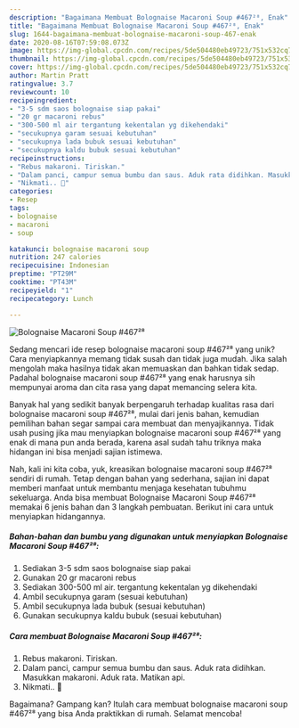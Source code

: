 ```yaml
---
description: "Bagaimana Membuat Bolognaise Macaroni Soup #467²⁸, Enak"
title: "Bagaimana Membuat Bolognaise Macaroni Soup #467²⁸, Enak"
slug: 1644-bagaimana-membuat-bolognaise-macaroni-soup-467-enak
date: 2020-08-16T07:59:08.073Z
image: https://img-global.cpcdn.com/recipes/5de504480eb49723/751x532cq70/bolognaise-macaroni-soup-467⁸-foto-resep-utama.jpg
thumbnail: https://img-global.cpcdn.com/recipes/5de504480eb49723/751x532cq70/bolognaise-macaroni-soup-467⁸-foto-resep-utama.jpg
cover: https://img-global.cpcdn.com/recipes/5de504480eb49723/751x532cq70/bolognaise-macaroni-soup-467⁸-foto-resep-utama.jpg
author: Martin Pratt
ratingvalue: 3.7
reviewcount: 10
recipeingredient:
- "3-5 sdm saos bolognaise siap pakai"
- "20 gr macaroni rebus"
- "300-500 ml air tergantung kekentalan yg dikehendaki"
- "secukupnya garam sesuai kebutuhan"
- "secukupnya lada bubuk sesuai kebutuhan"
- "secukupnya kaldu bubuk sesuai kebutuhan"
recipeinstructions:
- "Rebus makaroni. Tiriskan."
- "Dalam panci, campur semua bumbu dan saus. Aduk rata didihkan. Masukkan makaroni. Aduk rata. Matikan api."
- "Nikmati.. 🌷"
categories:
- Resep
tags:
- bolognaise
- macaroni
- soup

katakunci: bolognaise macaroni soup 
nutrition: 247 calories
recipecuisine: Indonesian
preptime: "PT29M"
cooktime: "PT43M"
recipeyield: "1"
recipecategory: Lunch

---
```



![Bolognaise Macaroni Soup #467²⁸](https://img-global.cpcdn.com/recipes/5de504480eb49723/751x532cq70/bolognaise-macaroni-soup-467⁸-foto-resep-utama.jpg)

Sedang mencari ide resep bolognaise macaroni soup #467²⁸ yang unik? Cara menyiapkannya memang tidak susah dan tidak juga mudah. Jika salah mengolah maka hasilnya tidak akan memuaskan dan bahkan tidak sedap. Padahal bolognaise macaroni soup #467²⁸ yang enak harusnya sih mempunyai aroma dan cita rasa yang dapat memancing selera kita.



Banyak hal yang sedikit banyak berpengaruh terhadap kualitas rasa dari bolognaise macaroni soup #467²⁸, mulai dari jenis bahan, kemudian pemilihan bahan segar sampai cara membuat dan menyajikannya. Tidak usah pusing jika mau menyiapkan bolognaise macaroni soup #467²⁸ yang enak di mana pun anda berada, karena asal sudah tahu triknya maka hidangan ini bisa menjadi sajian istimewa.


Nah, kali ini kita coba, yuk, kreasikan bolognaise macaroni soup #467²⁸ sendiri di rumah. Tetap dengan bahan yang sederhana, sajian ini dapat memberi manfaat untuk membantu menjaga kesehatan tubuhmu sekeluarga. Anda bisa membuat Bolognaise Macaroni Soup #467²⁸ memakai 6 jenis bahan dan 3 langkah pembuatan. Berikut ini cara untuk menyiapkan hidangannya.

<!--inarticleads1-->

##### Bahan-bahan dan bumbu yang digunakan untuk menyiapkan Bolognaise Macaroni Soup #467²⁸:

1. Sediakan 3-5 sdm saos bolognaise siap pakai
1. Gunakan 20 gr macaroni rebus
1. Sediakan 300-500 ml air. tergantung kekentalan yg dikehendaki
1. Ambil secukupnya garam (sesuai kebutuhan)
1. Ambil secukupnya lada bubuk (sesuai kebutuhan)
1. Gunakan secukupnya kaldu bubuk (sesuai kebutuhan)




<!--inarticleads2-->

##### Cara membuat Bolognaise Macaroni Soup #467²⁸:

1. Rebus makaroni. Tiriskan.
1. Dalam panci, campur semua bumbu dan saus. Aduk rata didihkan. Masukkan makaroni. Aduk rata. Matikan api.
1. Nikmati.. 🌷




Bagaimana? Gampang kan? Itulah cara membuat bolognaise macaroni soup #467²⁸ yang bisa Anda praktikkan di rumah. Selamat mencoba!
